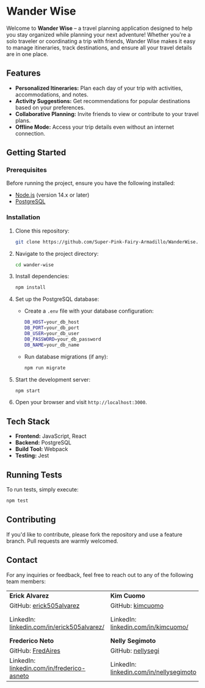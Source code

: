 # Wander Wise

Welcome to **Wander Wise** – a travel planning application designed to help you stay organized while planning your next adventure! Whether you're a solo traveler or coordinating a trip with friends, Wander Wise makes it easy to manage itineraries, track destinations, and ensure all your travel details are in one place.

## Features

- **Personalized Itineraries:** Plan each day of your trip with activities, accommodations, and notes.
- **Activity Suggestions:** Get recommendations for popular destinations based on your preferences.
- **Collaborative Planning:** Invite friends to view or contribute to your travel plans.
- **Offline Mode:** Access your trip details even without an internet connection.

## Getting Started

### Prerequisites

Before running the project, ensure you have the following installed:

- [Node.js](https://nodejs.org/) (version 14.x or later)
- [PostgreSQL](https://www.postgresql.org/)

### Installation

1. Clone this repository:
   ```bash
   git clone https://github.com/Super-Pink-Fairy-Armadillo/WanderWise.git)
   ```
2. Navigate to the project directory:
   ```bash
   cd wander-wise
   ```
3. Install dependencies:
   ```bash
   npm install
   ```
4. Set up the PostgreSQL database:
   - Create a `.env` file with your database configuration:
     ```bash
     DB_HOST=your_db_host
     DB_PORT=your_db_port
     DB_USER=your_db_user
     DB_PASSWORD=your_db_password
     DB_NAME=your_db_name
     ```
   - Run database migrations (if any):
     ```bash
     npm run migrate
     ```

5. Start the development server:
   ```bash
   npm start
   ```

6. Open your browser and visit `http://localhost:3000`.

## Tech Stack

- **Frontend:** JavaScript, React
- **Backend:** PostgreSQL
- **Build Tool:** Webpack
- **Testing:** Jest

## Running Tests

To run tests, simply execute:
```bash
npm test
```

## Contributing

If you'd like to contribute, please fork the repository and use a feature branch. Pull requests are warmly welcomed.

## Contact

For any inquiries or feedback, feel free to reach out to any of the following team members:

<table>
  <tr>
    <td><strong>Erick Alvarez</strong></td>
    <td><strong>Kim Cuomo</strong></td>
    <td><strong>Lauren Felty</strong></td>
  </tr>
  <tr>
    <td>GitHub: <a href="https://github.com/erick505alvarez">erick505alvarez</a></td>
     <td>GitHub: <a href="https://github.com/kimcuomo">kimcuomo</a></td>
     <td>GitHub: <a href="https://github.com/LaurenFelty">LaurenFelty</a></td>
  </tr>
  <tr>
    <td>LinkedIn: <a href="https://www.linkedin.com/in/erick505alvarez"/>linkedin.com/in/erick505alvarez/</a></td>
    <td>LinkedIn: <a href="https://www.linkedin.com/in/kimcuomo/">linkedin.com/in/kimcuomo/</a></td>
    <td>LinkedIn: <a href="https://www.linkedin.com/in/lauren-felty">linkedin.com/in/lauren-felty</a></td>
  </tr>
  <tr>
    <td><strong>Frederico Neto</strong></td>
    <td><strong>Nelly Segimoto</strong></td>
  </tr>
  <tr>
     <td>GitHub: <a href="https://github.com/FredAires">FredAires</a></td>
     <td>GitHub: <a href="https://github.com/nellysegi">nellysegi</a></td>
  </tr>
  <tr>
    <td>LinkedIn: <a href="https://www.linkedin.com/in/frederico-asneto/">linkedin.com/in/frederico-asneto</a></td>
    <td>LinkedIn: <a href="https://www.linkedin.com/in/nellysegimoto/">linkedin.com/in/nellysegimoto</a></td>
  </tr>
</table>

